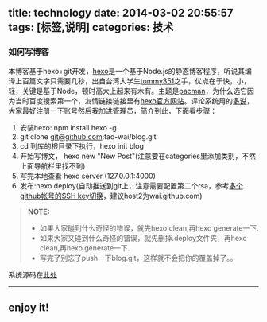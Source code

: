 title: technology
date: 2014-03-02 20:55:57
tags: [标签,说明]
categories: 技术
---
### 如何写博客

本博客基于hexo+git开发，[hexo](http://zespia.tw/hexo)是一个基于Node.js的静态博客程序，听说其编译上百篇文字只需要几秒，出自台湾大学生[tommy351](https://twitter.com/tommy351)之手，优点在于快，小，轻，关键是基于Node，顿时高大上起来有木有。主题是[pacman](http://yangjian.me/workspace/introducing-pacman-theme/)，为什么选它因为当时百度搜索第一个，友情链接链接里有[hexo官方网站](http://zespia.tw/hexo)。评论系统用的[多说](http://duoshuo.com/)，大家最好注册一下账号然后我加进管理员，简介到此，下面看步骤：
 1. 安装hexo:  npm install hexo -g
 2. git clone git@github.com:tao-wai/blog.git
 3. cd 到库的根目录下执行，hexo init blog
 4. 开始写博文， hexo new "New Post"(注意要在categories里添加类别，不然上面导航栏里找不到)
 5. 写完本地查看 hexo server (127.0.0.1:4000)
 6. 发布:hexo deploy(自动推送到git上，注意需要配置第二个rsa，参考[多个github帐号的SSH key切换](http://omiga.org/blog/archives/2269)，建议host2为wai.github.com)


 > **NOTE:** 
 > - 如果大家碰到什么奇怪的错误，就先hexo clean,再hexo generate一下.
 > - 如果大家又碰到什么奇怪的错误，就先删掉.deploy文件夹，再hexo clean,再hexo generate一下.
 > - 写完了别忘了push一下blog.git，这样就不会把你的覆盖掉了。。

系统源码在[此处](https://github.com/tao-wai/blog)


 ----------


enjoy it!
--------------